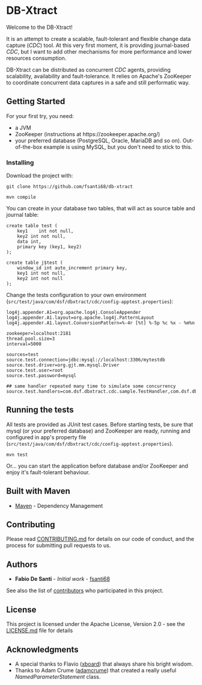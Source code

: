 # DB-Xtract

Welcome to the DB-Xtract!

It is an attempt to create a scalable, fault-tolerant and flexible change data capture (<i>CDC</i>) tool. At this very first moment, it is providing journal-based <i>CDC</i>, but I want to add other mechanisms for more performance and lower resources consumption.

DB-Xtract can be distributed as concurrent <i>CDC</i> agents, providing scalability, availability and fault-tolerance. It relies on Apache's ZooKeeper to coordinate concurrent data captures in a safe and still performatic way.

## Getting Started

For your first try, you need:
<ul>
<li>a JVM</li>
<li>ZooKeeper (instructions at https://zookeeper.apache.org/)</li>
<li>your preferred database (PostgreSQL, Oracle, MariaDB and so on). Out-of-the-box example is using MySQL, but you don't need to stick to this.</li>
</ul>

### Installing

Download the project with:
	
	git clone https://github.com/fsanti68/db-xtract
	
	mvn compile
	

You can create in your database two tables, that will act as source table and journal table:

	create table test (
		key1	int not null,
		key2 int not null,
		data int,
		primary key (key1, key2)
	); 
	
	create table j$test (
		window_id int auto_increment primary key,
		key1 int not null,
		key2 int not null
	);

Change the tests configuration to your own environment (<code>src/test/java/com/dsf/dbxtract/cdc/config-apptest.properties</code>):

	log4j.appender.A1=org.apache.log4j.ConsoleAppender
	log4j.appender.A1.layout=org.apache.log4j.PatternLayout
	log4j.appender.A1.layout.ConversionPattern=%-4r [%t] %-5p %c %x - %m%n
	
	zookeeper=localhost:2181
	thread.pool.size=3
	interval=5000
	
	sources=test
	source.test.connection=jdbc:mysql://localhost:3306/mytestdb
	source.test.driver=org.gjt.mm.mysql.Driver
	source.test.user=root
	source.test.password=mysql
	
	## same handler repeated many time to simulate some concurrency
	source.test.handlers=com.dsf.dbxtract.cdc.sample.TestHandler,com.dsf.dbxtract.cdc.sample.TestHandler

## Running the tests

All tests are provided as JUnit test cases. Before starting tests, be sure that mysql (or your preferred database) and ZooKeeper are ready, running and configured in app's property file (<code>src/test/java/com/dsf/dbxtract/cdc/config-apptest.properties</code>).

	mvn test
	
Or... you can start the application before database and/or ZooKeeper and enjoy it's fault-tolerant behaviour.


## Built with Maven

* [Maven](https://maven.apache.org/) - Dependency Management

## Contributing

Please read [CONTRIBUTING.md](CONTRIBUTING.md) for details on our code of conduct, and the process for submitting pull requests to us.

## Authors

* **Fabio De Santi** - *Initial work* - [fsanti68](https://github.com/fsanti68)

See also the list of [contributors](https://github.com/your/project/contributors) who participated in this project.

## License

This project is licensed under the Apache License, Version 2.0 - see the [LICENSE.md](LICENSE.md) file for details

## Acknowledgments

* A special thanks to Flavio ([xboard](https://github.com/xboard)) that always share his bright wisdom.
* Thanks to Adam Crume ([adamcrume](https://github.com/adamcrume)) that created a really useful *NamedParameterStatement* class.
